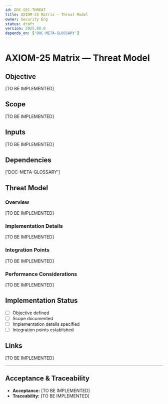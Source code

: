 ```yaml
---
id: DOC-SEC-THREAT
title: AXIOM-25 Matrix — Threat Model
owner: Security Eng
status: draft
version: 2025.08.0
depends_on: ['DOC-META-GLOSSARY']
---
```


# AXIOM-25 Matrix — Threat Model

## Objective
[TO BE IMPLEMENTED]

## Scope
[TO BE IMPLEMENTED]

## Inputs
[TO BE IMPLEMENTED]

## Dependencies
['DOC-META-GLOSSARY']

## Threat Model

### Overview
[TO BE IMPLEMENTED]

### Implementation Details
[TO BE IMPLEMENTED]

### Integration Points
[TO BE IMPLEMENTED]

### Performance Considerations
[TO BE IMPLEMENTED]

## Implementation Status
- [ ] Objective defined
- [ ] Scope documented
- [ ] Implementation details specified
- [ ] Integration points established

## Links
[TO BE IMPLEMENTED]

---

## Acceptance & Traceability
- **Acceptance:** [TO BE IMPLEMENTED]
- **Traceability:** [TO BE IMPLEMENTED]
